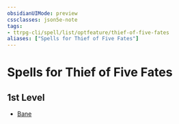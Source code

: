 ```yaml
---
obsidianUIMode: preview
cssclasses: json5e-note
tags:
- ttrpg-cli/spell/list/optfeature/thief-of-five-fates
aliases: ["Spells for Thief of Five Fates"]
---
```

# Spells for Thief of Five Fates

## 1st Level

- [Bane](Misc%20Files/CLI/compendium/spells/bane-xphb.md "XPHB")
